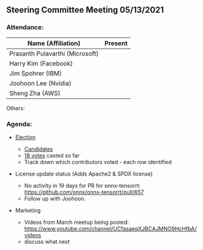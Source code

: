 ## Steering Committee Meeting 05/13/2021

### Attendance:

| Name (Affiliation)              | Present  |
| ------------------------------- | -------- |
| Prasanth Pulavarthi (Microsoft) |       |
| Harry Kim (Facebook)            |       |
| Jim Spohrer (IBM)               |       |
| Joohoon Lee (Nvidia)            |       |
| Sheng Zha (AWS)                 |       |

Others: 

### Agenda:

* [Election](https://github.com/onnx/onnx/blob/master/community/sc-election-guidelines.md)
    * [Candidates](https://github.com/onnx/steering-committee/blob/master/elections/2021/list-sc-candidates.md)
    * [18 votes](https://civs1.civs.us/cgi-bin/control.pl?id=E_44cdd78d02964a03&key=7482f2be376f1e63&akey=2ad182588c6a22ae) casted so far 
    * Track down which contributors voted - each row identified

* License update status (Adds Apache2 & SPDX license)
    * No activity in 19 days for PR for onnx-tensorrt: https://github.com/onnx/onnx-tensorrt/pull/657
    * Follow up with Joohoon.

* Marketing
    * Videos from March meetup being posted: https://www.youtube.com/channel/UCfasaeqXJBCAJMNO9HcHfbA/videos
    * discuss what next


